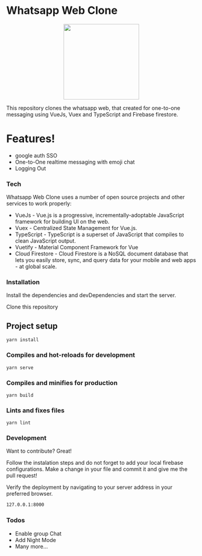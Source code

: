 # Whatsapp Web Clone

<p style="text-align: center;"><img src="https://i.pinimg.com/originals/e3/1b/75/e31b752875679b64fce009922f9f0dda.gif" alt="" width="200px"/></p>

This repository clones the whatsapp web, that created for one-to-one messaging using VueJs, Vuex and TypeScript and Firebase firestore.

# Features!

  - google auth SSO
  - One-to-One realtime messaging with emoji chat
  - Logging Out

### Tech

Whatsapp Web Clone uses a number of open source projects and other services to work properly:

* VueJs - Vue.js is a progressive, incrementally-adoptable JavaScript framework for building UI on the web.
* Vuex - Centralized State Management for Vue.js.
* TypeScript - TypeScript is a superset of JavaScript that compiles to clean JavaScript output.
* Vuetify - Material Component Framework for Vue
* Cloud Firestore - Cloud Firestore is a NoSQL document database that lets you easily store, sync, and query data for your mobile and web apps - at global scale. 


### Installation

Install the dependencies and devDependencies and start the server.

Clone this repository
## Project setup
```
yarn install
```

### Compiles and hot-reloads for development
```
yarn serve
```

### Compiles and minifies for production
```
yarn build
```

### Lints and fixes files
```
yarn lint
```

### Development

Want to contribute? Great!

Follow the instalation steps and do not forget to add your local firebase configurations.
Make a change in your file and commit it and give me the pull request!

Verify the deployment by navigating to your server address in your preferred browser.

```sh
127.0.0.1:8000
```

### Todos

 - Enable group Chat
 - Add Night Mode
 - Many more...

